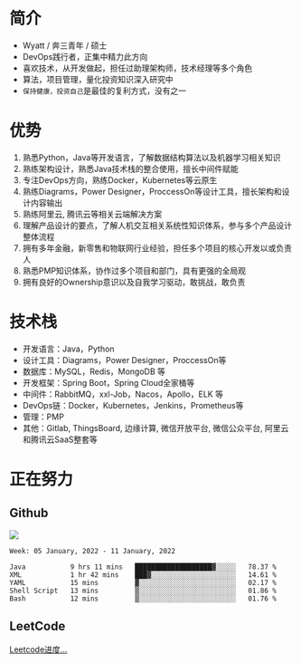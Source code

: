 # 简介
- Wyatt / 奔三青年 / 硕士
- DevOps践行者，正集中精力此方向
- 喜欢技术，从开发做起，担任过助理架构师，技术经理等多个角色
- 算法，项目管理，量化投资知识深入研究中
- `保持健康，投资自己`是最佳的复利方式，没有之一



#  优势
1. 熟悉Python，Java等开发语言，了解数据结构算法以及机器学习相关知识
2. 熟练架构设计，熟悉Java技术栈的整合使用，擅长中间件赋能
3. 专注DevOps方向，熟练Docker，Kubernetes等云原生
4. 熟练Diagrams，Power Designer，ProccessOn等设计工具，擅长架构和设计内容输出
5. 熟练阿里云, 腾讯云等相关云端解决方案
6. 理解产品设计的要点，了解人机交互相关系统性知识体系，参与多个产品设计整体流程
7. 拥有多年金融，新零售和物联网行业经验，担任多个项目的核心开发以或负责人
8. 熟悉PMP知识体系，协作过多个项目和部门，具有更强的全局观
9. 拥有良好的Ownership意识以及自我学习驱动，敢挑战，敢负责


# 技术栈
- 开发语言：Java，Python
- 设计工具：Diagrams，Power Designer，ProccessOn等
- 数据库：MySQL，Redis，MongoDB 等
- 开发框架：Spring Boot，Spring Cloud全家桶等
- 中间件：RabbitMQ，xxl-Job，Nacos，Apollo，ELK 等
- DevOps链：Docker，Kubernetes，Jenkins，Prometheus等
- 管理：PMP
- 其他：Gitlab, ThingsBoard, 边缘计算, 微信开放平台, 微信公众平台, 阿里云和腾讯云SaaS整套等




# 正在努力
## Github
![](https://github-readme-stats.vercel.app/api?username=wyattup&theme=dark)

<!--START_SECTION:waka-->
```text
Week: 05 January, 2022 - 11 January, 2022

Java           9 hrs 11 mins   ███████████████████▓░░░░░   78.37 % 
XML            1 hr 42 mins    ███▓░░░░░░░░░░░░░░░░░░░░░   14.61 % 
YAML           15 mins         ▓░░░░░░░░░░░░░░░░░░░░░░░░   02.17 % 
Shell Script   13 mins         ▒░░░░░░░░░░░░░░░░░░░░░░░░   01.86 % 
Bash           12 mins         ▒░░░░░░░░░░░░░░░░░░░░░░░░   01.76 % 
```
<!--END_SECTION:waka-->

## LeetCode
[Leetcode进度...](https://leetcode-cn.com/u/wyattwang)



